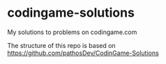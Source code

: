 # codingame-solutions

My solutions to problems on codingame.com

The structure of this repo is based on <https://github.com/pathosDev/CodinGame-Solutions>
